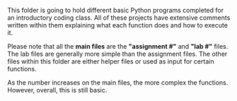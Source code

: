 This folder is going to hold different basic Python programs completed for an introductory coding class. All of these projects have extensive comments written within them explaining what each function does and how to execute it.

Please note that all the **main files** are the **"assignment #"** and **"lab #"** files. The lab files are generally more simple than the assignment files. The other files within this folder are either helper files or used as input for certain functions.

As the number increases on the main files, the more complex the functions. However, overall, this is still basic.
